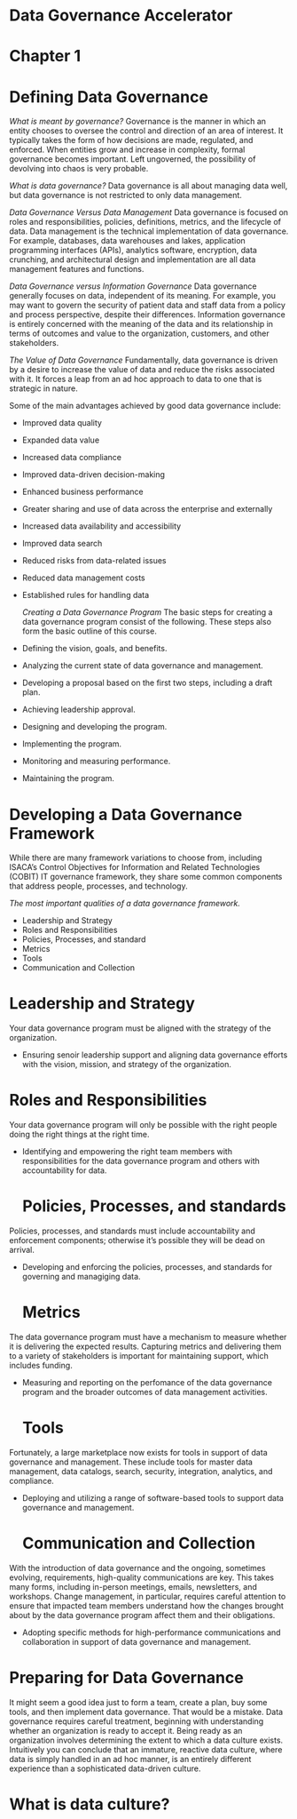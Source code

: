 # Data Governance Accelerator 

# Chapter 1
# Defining Data Governance

*What is meant by governance?*
Governance is the manner in which an entity chooses to oversee the control and direction of an area of interest. It typically takes the form of how decisions are made, regulated, and enforced. When entities grow and increase in complexity, formal governance becomes important. Left ungoverned, the possibility of devolving into chaos is very probable. 

*What is data governance?*
Data governance is all about managing data well, but data governance is not restricted to only data management.

*Data Governance Versus Data Management*
Data governance is focused on roles and responsibilities, policies, definitions, metrics, and the lifecycle of data. Data management is the technical implementation of data governance. For example, databases, data warehouses and lakes, application programming interfaces (APIs), analytics software, encryption, data crunching, and architectural design and implementation are all data management features and functions.

*Data Governance versus Information Governance*
 Data governance generally focuses on data, independent of its meaning. For example, you may want to govern the security of patient data and staff data from a policy and process perspective, despite their differences. Information governance is entirely concerned with the meaning of the data and its relationship in terms of outcomes and value to the organization, customers, and other stakeholders.

 *The Value of Data Governance*
Fundamentally, data governance is driven by a desire to increase the value of data and reduce the risks associated with it. It forces a leap from an ad hoc approach to data to one that is strategic in nature.

Some of the main advantages achieved by good data governance include:

- Improved data quality
- Expanded data value
- Increased data compliance
- Improved data-driven decision-making
- Enhanced business performance
- Greater sharing and use of data across the enterprise and externally
- Increased data availability and accessibility
- Improved data search
- Reduced risks from data-related issues
- Reduced data management costs
- Established rules for handling data


  *Creating a Data Governance Program*
The basic steps for creating a data governance program consist of the following. These steps also form the basic outline of this course.

- Defining the vision, goals, and benefits.
- Analyzing the current state of data governance and management.
- Developing a proposal based on the first two steps, including a draft plan.
- Achieving leadership approval.
- Designing and developing the program.
- Implementing the program.
- Monitoring and measuring performance.
- Maintaining the program.

# Developing a Data Governance Framework
While there are many framework variations to choose from, including ISACA’s Control Objectives for Information and Related Technologies (COBIT) IT governance framework, they share some common components that address people, processes, and technology.

*The most important qualities of a data governance framework.*
- Leadership and Strategy
- Roles and Responsibilities
- Policies, Processes, and standard
- Metrics
- Tools
- Communication and Collection

 # Leadership and Strategy
Your data governance program must be aligned with the strategy of the organization. 
- Ensuring senoir leadership support and aligning data governance efforts with the vision, mission, and strategy of the organization.

 # Roles and Responsibilities
Your data governance program will only be possible with the right people doing the right things at the right time.
- Identifying and empowering the right team members with responsibilities for the data governance program and others with accountability for data.

  # Policies, Processes, and standards
Policies, processes, and standards must include accountability and enforcement components; otherwise it’s possible they will be dead on arrival.
- Developing and enforcing the policies, processes, and standards for governing and managiging data.
  
  # Metrics
The data governance program must have a mechanism to measure whether it is delivering the expected results. Capturing metrics and delivering them to a variety of stakeholders is important for maintaining support, which includes funding.
- Measuring and reporting on the perfomance of the data governance program and the broader outcomes of data management activities.
  
  # Tools
Fortunately, a large marketplace now exists for tools in support of data governance and management. These include tools for master data management, data catalogs, search, security, integration, analytics, and compliance. 
- Deploying and utilizing a range of software-based tools to support data governance and management.
  
  # Communication and Collection
With the introduction of data governance and the ongoing, sometimes evolving, requirements, high-quality communications are key. This takes many forms, including in-person meetings, emails, newsletters, and workshops. Change management, in particular, requires careful attention to ensure that impacted team members understand how the changes brought about by the data governance program affect them and their obligations.
- Adopting specific methods for high-performance communications and collaboration in support of data governance and management.

# Preparing for Data Governance
It might seem a good idea just to form a team, create a plan, buy some tools, and then implement data governance. That would be a mistake. Data governance requires careful treatment, beginning with understanding whether an organization is ready to accept it. Being ready as an organization involves determining the extent to which a data culture exists. Intuitively you can conclude that an immature, reactive data culture, where data is simply handled in an ad hoc manner, is an entirely different experience than a sophisticated data-driven culture.

 # What is data culture?

